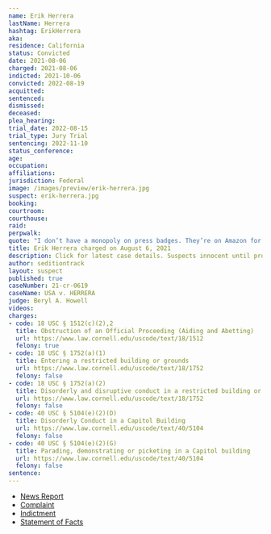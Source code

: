 ```yaml
---
name: Erik Herrera
lastName: Herrera
hashtag: ErikHerrera
aka:
residence: California
status: Convicted
date: 2021-08-06
charged: 2021-08-06
indicted: 2021-10-06
convicted: 2022-08-19
acquitted:
sentenced:
dismissed:
deceased:
plea_hearing:
trial_date: 2022-08-15
trial_type: Jury Trial
sentencing: 2022-11-10
status_conference:
age:
occupation:
affiliations:
jurisdiction: Federal
image: /images/preview/erik-herrera.jpg
suspect: erik-herrera.jpg
booking:
courtroom:
courthouse:
raid:
perpwalk:
quote: "I don’t have a monopoly on press badges. They’re on Amazon for like $8 ... No special permission to buy."
title: Erik Herrera charged on August 6, 2021
description: Click for latest case details. Suspects innocent until proven guilty.
author: seditiontrack
layout: suspect
published: true
caseNumber: 21-cr-0619
caseName: USA v. HERRERA
judge: Beryl A. Howell
videos:
charges:
- code: 18 USC § 1512(c)(2),2
  title: Obstruction of an Official Proceeding (Aiding and Abetting)
  url: https://www.law.cornell.edu/uscode/text/18/1512
  felony: true
- code: 18 USC § 1752(a)(1)
  title: Entering a restricted building or grounds
  url: https://www.law.cornell.edu/uscode/text/18/1752
  felony: false
- code: 18 USC § 1752(a)(2)
  title: Disorderly and disruptive conduct in a restricted building or grounds
  url: https://www.law.cornell.edu/uscode/text/18/1752
  felony: false
- code: 40 USC § 5104(e)(2)(D)
  title: Disorderly Conduct in a Capitol Building
  url: https://www.law.cornell.edu/uscode/text/40/5104
  felony: false
- code: 40 USC § 5104(e)(2)(G)
  title: Parading, demonstrating or picketing in a Capitol building
  url: https://www.law.cornell.edu/uscode/text/40/5104
  felony: false
sentence:
---
```

- [News Report](https://www.ocregister.com/2021/10/07/2-more-with-southern-california-ties-charged-in-jan-6-storming-of-u-s-capitol/)
- [Complaint](https://www.justice.gov/usao-dc/case-multi-defendant/file/1526501/download)
- [Indictment](https://www.justice.gov/usao-dc/case-multi-defendant/file/1526511/download)
- [Statement of Facts](https://www.justice.gov/usao-dc/case-multi-defendant/file/1526506/download)
